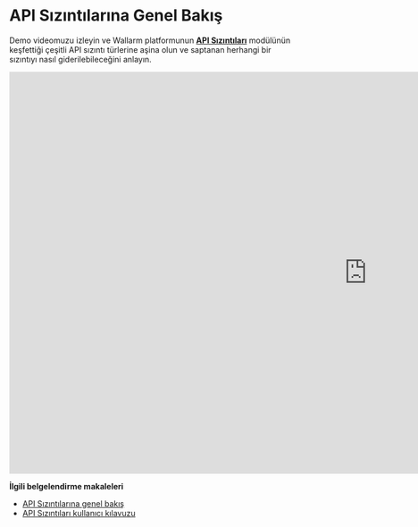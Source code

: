 # API Sızıntılarına Genel Bakış

Demo videomuzu izleyin ve Wallarm platformunun [**API Sızıntıları**](../about-wallarm/api-leaks.md) modülünün keşfettiği çeşitli API sızıntı türlerine aşina olun ve saptanan herhangi bir sızıntıyı nasıl giderilebileceğini anlayın.

<div class="video-wrapper">
  <iframe width="1280" height="720" src="https://www.youtube.com/embed/Xfezb0WdNMY" frameborder="0" allow="accelerometer; autoplay; encrypted-media; gyroscope; picture-in-picture" allowfullscreen loading="lazy"></iframe>
</div>

**İlgili belgelendirme makaleleri**

* [API Sızıntılarına genel bakış](../about-wallarm/api-leaks.md)
* [API Sızıntıları kullanıcı kılavuzu](../user-guides/api-leaks.md)
